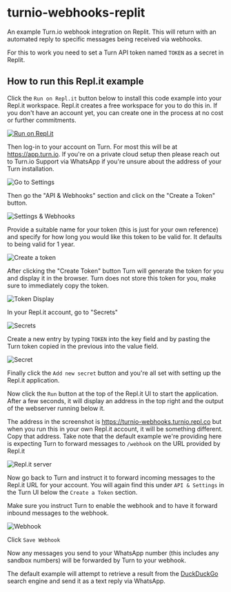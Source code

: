 # turnio-webhooks-replit

An example Turn.io webhook integration on Replit. This will return with an automated reply to specific messages being received via webhooks.

For this to work you need to set a Turn API token named `TOKEN` as a secret in Replit.

## How to run this Repl.it example

Click the `Run on Repl.it` button below to install this code example into your Repl.it workspace. Repl.it creates a free workspace for you to do this in. If you don't have an account yet, you can create one in the process at no cost or further commitments.

[![Run on Repl.it](https://repl.it/badge/github/turnhub/turnio-webhooks-replit)](https://repl.it/github/turnhub/turnio-webhooks-replit)

Then log-in to your account on Turn. For most this will be at https://app.turn.io. If you're on a private cloud setup then please reach out to Turn.io Support via WhatsApp if you're unsure about the address of your Turn installation.

![Go to Settings](./screenshot-1.png)

Then go the "API & Webhooks" section and click on the "Create a Token" button.

![Settings & Webhooks](./screenshot-2.png)

Provide a suitable name for your token (this is just for your own reference) and specify for how long you would like this token to be valid for. It defaults to being valid for 1 year.

![Create a token](./screenshot-3.png)

After clicking the "Create Token" button Turn will generate the token for you and display it in the browser. Turn does not store this token for you, make sure to immediately copy the token.

![Token Display](./screenshot-4.png)

In your Repl.it account, go to "Secrets" 

![Secrets](./screenshot-5.png)

Create a new entry by typing `TOKEN` into the key field and by pasting the Turn token copied in the previous into the value field.

![Secret](./screenshot-6.png)

Finally click the `Add new secret` button and you're all set with setting up the Repl.it application.

Now click the `Run` button at the top of the Repl.it UI to start the application.
After a few seconds, it will display an address in the top right and the output of the webserver running below it.

The address in the screenshot is https://turnio-webhooks.turnio.repl.co but when you run this in your own Repl.it account, it will be something different. Copy that address. Take note that the default example we're providing here is expecting Turn to forward messages to `/webhook` on the URL provided by Repl.it

![Repl.it server](./screenshot-7.png)

Now go back to Turn and instruct it to forward incoming messages to the Repl.it URL for your account. You will again find this under `API & Settings` in the Turn UI below the `Create a Token` section.

Make sure you instruct Turn to enable the webhook and to have it forward inbound messages to the webhook.

![Webhook](./screenshot-8.png)

Click `Save Webhook`

Now any messages you send to your WhatsApp number (this includes any sandbox numbers) will be forwarded by Turn to your webhook.

The default example will attempt to retrieve a result from the [DuckDuckGo](https://duckduckgo.com) search engine and send it as a text reply via WhatsApp.

